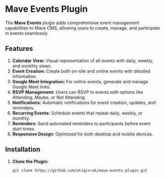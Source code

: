 # Mave Events Plugin

The **Mave Events** plugin adds comprehensive event management capabilities to Mave CMS, allowing users to create, manage, and participate in events seamlessly.

## Features

1. **Calendar View:** Visual representation of all events with daily, weekly, and monthly views.
2. **Event Creation:** Create both on-site and online events with detailed information.
3. **Google Meet Integration:** For online events, generate and manage Google Meet links.
4. **RSVP Management:** Users can RSVP to events with options like Attending, Maybe, or Not Attending.
5. **Notifications:** Automatic notifications for event creation, updates, and reminders.
6. **Recurring Events:** Schedule events that repeat daily, weekly, or monthly.
7. **Reminders:** Send automated reminders to participants before event start times.
8. **Responsive Design:** Optimized for both desktop and mobile devices.

## Installation

1. **Clone the Plugin:**

   ```bash
   git clone https://github.com/atiqisrak/mave-events-plugin.git
   ```
